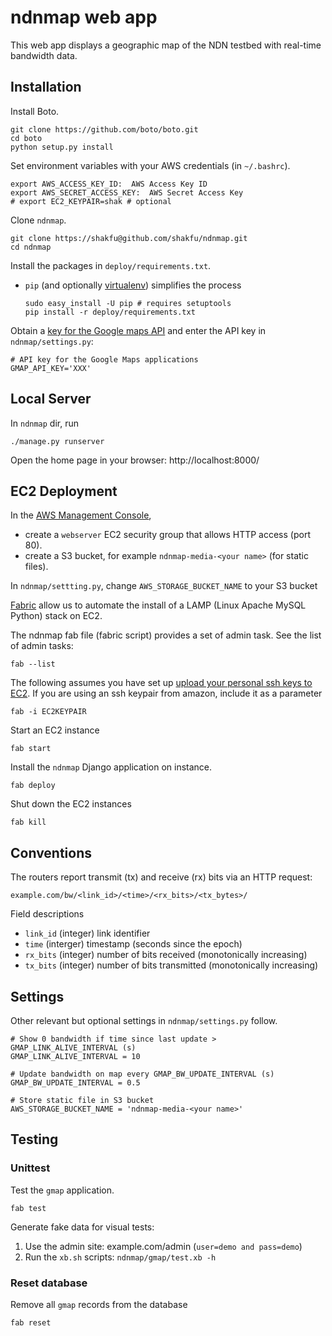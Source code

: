ndnmap web app
==============

This web app displays a geographic map of the NDN testbed with real-time 
bandwidth data.
 

Installation
------------
Install Boto.

    git clone https://github.com/boto/boto.git
    cd boto
    python setup.py install

Set environment variables with your AWS credentials (in `~/.bashrc`).

    export AWS_ACCESS_KEY_ID:  AWS Access Key ID
    export AWS_SECRET_ACCESS_KEY:  AWS Secret Access Key
    # export EC2_KEYPAIR=shak # optional
    
Clone `ndnmap`.

    git clone https://shakfu@github.com/shakfu/ndnmap.git
    cd ndnmap

Install the packages in ``deploy/requirements.txt``.

  * ``pip`` (and optionally [virtualenv][1]) simplifies the process

        sudo easy_install -U pip # requires setuptools
        pip install -r deploy/requirements.txt
        


Obtain a [key for the Google maps API][2] and enter the API key in
`ndnmap/settings.py`:

    # API key for the Google Maps applications
    GMAP_API_KEY='XXX'

Local Server
----------------

In `ndnmap` dir, run
    
    ./manage.py runserver
    
Open the home page in your browser: http://localhost:8000/


EC2 Deployment
--------------

In the [AWS Management Console][3],
  
  * create a `webserver` EC2 security group that allows HTTP access (port 80).
  * create a S3 bucket, for example `ndnmap-media-<your name>` (for static files).

In `ndnmap/settting.py`, change `AWS_STORAGE_BUCKET_NAME` to your S3 bucket

[Fabric][4] allow us to automate the install of 
a LAMP (Linux Apache MySQL Python) stack on EC2. 

The ndnmap fab file (fabric script) provides a set of admin task.
See the list of admin tasks:

    fab --list 
    
The following assumes you have set up [upload your personal ssh keys to EC2][5].
If you are using  an ssh keypair from amazon, include it as a parameter
    
    fab -i EC2KEYPAIR
    
Start an EC2 instance

    fab start
    
Install the `ndnmap` Django application on instance.
    
    fab deploy

Shut down the EC2 instances

    fab kill
    

Conventions
-----------

The routers report transmit (tx) and receive (rx) bits via an HTTP request:

    example.com/bw/<link_id>/<time>/<rx_bits>/<tx_bytes>/

Field descriptions

  * `link_id` (integer) link identifier 
  * `time` (interger) timestamp (seconds since the epoch)
  * `rx_bits` (integer) number of bits received (monotonically increasing)
  * `tx_bits` (integer) number of bits transmitted (monotonically increasing)
  
Settings
--------
Other relevant but optional settings in `ndnmap/settings.py` follow.

    # Show 0 bandwidth if time since last update > GMAP_LINK_ALIVE_INTERVAL (s)
    GMAP_LINK_ALIVE_INTERVAL = 10 
    
    # Update bandwidth on map every GMAP_BW_UPDATE_INTERVAL (s)
    GMAP_BW_UPDATE_INTERVAL = 0.5
    
    # Store static file in S3 bucket
    AWS_STORAGE_BUCKET_NAME = 'ndnmap-media-<your name>'
    

Testing 
-------

### Unittest

Test the `gmap` application.

    fab test

Generate fake data for visual tests:

  1.  Use the admin site: example.com/admin (`user=demo and pass=demo`)
  2.  Run the `xb.sh` scripts: `ndnmap/gmap/test.xb -h `


### Reset database

Remove all `gmap` records from the database

    fab reset

[1]: http://mathematism.com/2009/07/30/presentation-pip-and-virtualenv/
[2]: https://developers.google.com/maps/documentation/javascript/tutorial#api_key
[3]: http://console.aws.amazon.com/
[4]: http://fabfile.org/
[5]: http://alestic.com/2010/10/ec2-ssh-keys